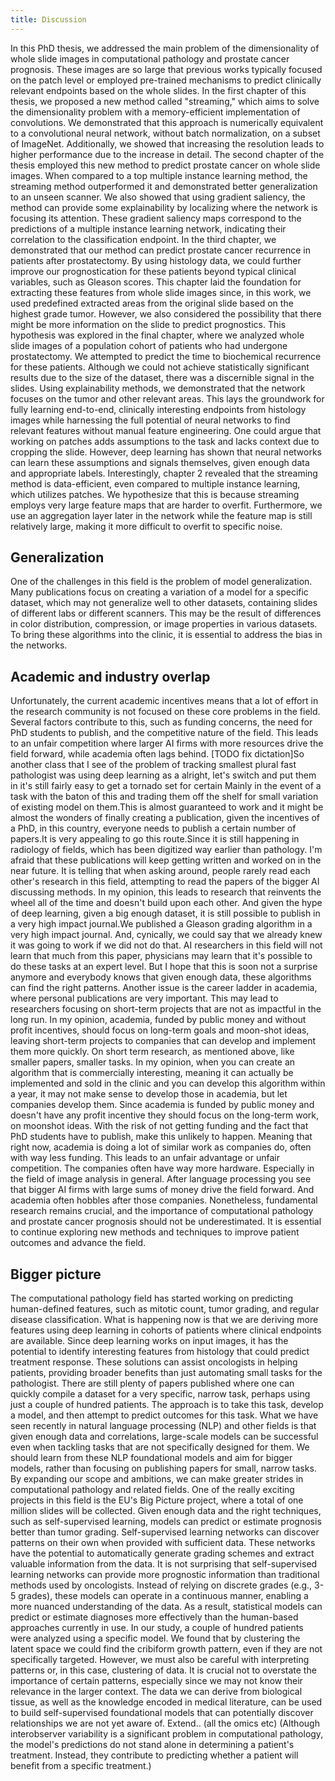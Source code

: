 ```yaml
---
title: Discussion
---
```


In this PhD thesis, we addressed the main problem of the dimensionality of
whole slide images in computational pathology and prostate cancer prognosis.
These images are so large that previous works typically focused on the patch
level or employed pre-trained mechanisms to predict clinically relevant
endpoints based on the whole slides. In the first chapter of this thesis, we
proposed a new method called "streaming," which aims to solve the
dimensionality problem with a memory-efficient implementation of convolutions.
We demonstrated that this approach is numerically equivalent to a convolutional
neural network, without batch normalization, on a subset of ImageNet.
Additionally, we showed that increasing the resolution leads to higher
performance due to the increase in detail. The second chapter of the thesis
employed this new method to predict prostate cancer on whole slide images. When
compared to a top multiple instance learning method, the streaming method
outperformed it and demonstrated better generalization to an unseen scanner. We
also showed that using gradient saliency, the method can provide some
explainability by localizing where the network is focusing its attention. These
gradient saliency maps correspond to the predictions of a multiple instance
learning network, indicating their correlation to the classification endpoint.
In the third chapter, we demonstrated that our method can predict prostate
cancer recurrence in patients after prostatectomy. By using histology data, we
could further improve our prognostication for these patients beyond typical
clinical variables, such as Gleason scores. This chapter laid the foundation
for extracting these features from whole slide images since, in this work, we
used predefined extracted areas from the original slide based on the highest
grade tumor. However, we also considered the possibility that there might be
more information on the slide to predict prognostics. This hypothesis was
explored in the final chapter, where we analyzed whole slide images of a
population cohort of patients who had undergone prostatectomy. We attempted to
predict the time to biochemical recurrence for these patients. Although we
could not achieve statistically significant results due to the size of the
dataset, there was a discernible signal in the slides. Using explainability
methods, we demonstrated that the network focuses on the tumor and other
relevant areas. This lays the groundwork for fully learning end-to-end,
clinically interesting endpoints from histology images while harnessing the
full potential of neural networks to find relevant features without manual
feature engineering. One could argue that working on patches adds assumptions
to the task and lacks context due to cropping the slide. However, deep learning
has shown that neural networks can learn these assumptions and signals
themselves, given enough data and appropriate labels. Interestingly, chapter 2
revealed that the streaming method is data-efficient, even compared to multiple
instance learning, which utilizes patches. We hypothesize that this is because
streaming employs very large feature maps that are harder to overfit.
Furthermore, we use an aggregation layer later in the network while the feature
map is still relatively large, making it more difficult to overfit to specific
noise.


## Generalization

One of the challenges in this field is the problem of model generalization.
Many publications focus on creating a variation of a model for a specific
dataset, which may not generalize well to other datasets, containing slides of
different labs or different scanners. This may be the result of differences in
color distribution, compression, or image properties in various datasets. To
bring these algorithms into the clinic, it is essential to address the bias in
the networks.


## Academic and industry overlap

Unfortunately, the current academic incentives means that a lot of effort in
the research community is not focused on these core problems in the field.
Several factors contribute to this, such as funding concerns, the need for PhD
students to publish, and the competitive nature of the field. This leads to an
unfair competition where larger AI firms with more resources drive the field
forward, while academia often lags behind. [TODO fix dictation]So another class
that I see of the problem of tracking smallest plural fast pathologist was
using deep learning as a alright, let's switch and put them in it's still
fairly easy to get a tornado set for certain Mainly in the event of a task with
the baton of this and trading them off the shelf for small variation of
existing model on them.This is almost guaranteed to work and it might be almost
the wonders of finally creating a publication, given the incentives of a PhD,
in this country, everyone needs to publish a certain number of papers.It is
very appealing to go this route.Since it is still happening in radiology of
fields, which has been digitized way earlier than pathology. I'm afraid that
these publications will keep getting written and worked on in the near future.
It is telling that when asking around, people rarely read each other's research
in this field, attempting to read the papers of the bigger AI discussing
methods. In my opinion, this leads to research that reinvents the wheel all of
the time and doesn't build upon each other. And given the hype of deep
learning, given a big enough dataset, it is still possible to publish in a very
high impact journal.We published a Gleason grading algorithm in a very high
impact journal. And, cynically, we could say that we already knew it was going
to work if we did not do that. AI researchers in this field will not learn that
much from this paper, physicians may learn that it's possible to do these tasks
at an expert level. But I hope that this is soon not a surprise anymore and
everybody knows that given enough data, these algorithms can find the right
patterns. Another issue is the career ladder in academia, where personal
publications are very important. This may lead to researchers focusing on
short-term projects that are not as impactful in the long run. In my opinion,
academia, funded by public money and without profit incentives, should focus on
long-term goals and moon-shot ideas, leaving short-term projects to companies
that can develop and implement them more quickly. On short term research, as
mentioned above, like smaller papers, smaller tasks. In my opinion, when you
can create an algorithm that is commercially interesting, meaning it can
actually be implemented and sold in the clinic and you can develop this
algorithm within a year, it may not make sense to develop those in academia,
but let companies develop them. Since academia is funded by public money and
doesn't have any profit incentive they should focus on the long-term work, on
moonshot ideas. With the risk of not getting funding and the fact that PhD
students have to publish, make this unlikely to happen. Meaning that right now,
academia is doing a lot of similar work as companies do, often with way less
funding. This leads to an unfair advantage or unfair competition. The companies
often have way more hardware. Especially in the field of image analysis in
general. After language processing you see that bigger AI firms with large sums
of money drive the field forward. And academia often hobbles  after those
companies. Nonetheless, fundamental research remains crucial, and the
importance of computational pathology and prostate cancer prognosis should not
be underestimated. It is essential to continue exploring new methods and
techniques to improve patient outcomes and advance the field.


## Bigger picture

The computational pathology field has started working on predicting
human-defined features, such as mitotic count, tumor grading, and regular
disease classification. What is happening now is that we are deriving more
features using deep learning in cohorts of patients where clinical endpoints
are available. Since deep learning works on input images, it has the potential
to identify interesting features from histology that could predict treatment
response. These solutions can assist oncologists in helping patients, providing
broader benefits than just automating small tasks for the pathologist. There
are still plenty of papers published where one can quickly compile  a dataset
for a very specific, narrow task, perhaps using just a couple of hundred
patients. The approach is to take this task, develop a model, and then attempt
to predict outcomes for this task. What we have seen recently in natural
language processing (NLP) and other fields is that given enough data and
correlations, large-scale models can be successful even when tackling tasks
that are not specifically designed for them. We should learn from these NLP
foundational models and aim for bigger models, rather than focusing on
publishing papers for small, narrow tasks. By expanding our scope and
ambitions, we can make greater strides in computational pathology and related
fields. One of the really exciting projects in this field is the EU's Big
Picture project, where a total of one million slides will be collected. Given
enough data and the right techniques, such as self-supervised learning, models
can predict or estimate prognosis better than tumor grading. Self-supervised
learning networks can discover patterns on their own when provided with
sufficient data. These networks have the potential to automatically generate
grading schemes and extract valuable information from the data. It is not
surprising that self-supervised learning networks can provide more prognostic
information than traditional methods used by oncologists. Instead of relying on
discrete grades (e.g., 3-5 grades), these models can operate in a continuous
manner, enabling a more nuanced understanding of the data. As a result,
statistical models can predict or estimate diagnoses more effectively than the
human-based approaches currently in use. In our study, a couple of hundred
patients were analyzed using a specific model. We found that by clustering the
latent space we could find the cribiform growth pattern, even if they are not
specifically targeted. However, we must also be careful with interpreting
patterns or, in this case, clustering of data. It is crucial not to overstate
the importance of certain patterns, especially since we may not know their
relevance in the larger context. The data we can derive from biological tissue,
as well as the knowledge encoded in medical literature, can be used to build
self-supervised foundational models that can potentially discover relationships
we are not yet aware of. Extend.. (all the omics etc) (Although interobserver
variability is a significant problem in computational pathology, the model's
predictions do not stand alone in determining a patient's treatment. Instead,
they contribute to predicting whether a patient will benefit from a specific
treatment.)
